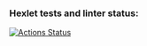 ### Hexlet tests and linter status:
[![Actions Status](https://github.com/dragin96/qa-auto-engineer-javascript-project-67/actions/workflows/hexlet-check.yml/badge.svg)](https://github.com/dragin96/qa-auto-engineer-javascript-project-67/actions)